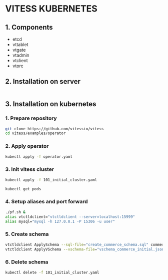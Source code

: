 # VITESS KUBERNETES

## 1. Components
* etcd
* vttablet
* vtgate
* vtadmin
* vtclient
* vtorc

## 2. Installation on server
```
```

## 3. Installation on kubernetes
### 1. Prepare repository
```bash
git clone https://github.com/vitessio/vitess
cd vitess/examples/operator
```
### 2. Apply operator
```bash
kubectl apply -f operator.yaml
```
### 3. Init vitess cluster
```bash
kubectl apply -f 101_initial_cluster.yaml
```
```bash
kubectl get pods
```
### 4. Setup aliases and port forward
```bash
./pf.sh &
alias vtctldclient="vtctldclient --server=localhost:15999"
alias mysql="mysql -h 127.0.0.1 -P 15306 -u user"
```
### 5. Create schema
```bash
vtctldclient ApplySchema --sql-file="create_commerce_schema.sql" commerce
vtctldclient ApplyVSchema --vschema-file="vschema_commerce_initial.json" commerce
```
### 6. Delete schema
```bash
kubectl delete -f 101_initial_cluster.yaml
```
